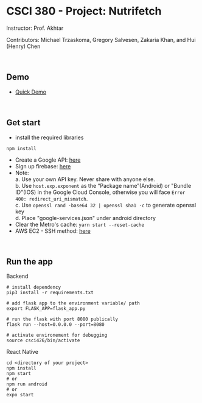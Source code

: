 # CSCI 380 - Project: Nutrifetch

Instructor: Prof. Akhtar

Contributors: Michael Trzaskoma, Gregory Salvesen, Zakaria Khan, and Hui (Henry) Chen

<br>

## Demo
* <a href="https://drive.google.com/file/d/1QTXySOyMOaFX9pkZwmmo9EIYxaqRuD3J/view?usp=sharing">Quick Demo</a>

<br>

## Get start
 * install the required libraries<br>
  ```
  npm install
  ```
  * Create a Google API: <a href="https://console.developers.google.com/apis/dashboard"> here </a>
  * Sign up firebase: <a href="https://console.firebase.google.com/">here</a>
  * Note: <br>
    a. Use your own API key. Never share with anyone else. <br>
    b. Use ```host.exp.exponent``` as the “Package name”(Android) or "Bundle ID"(IOS) in the Google Cloud Console, otherwise you will face ```Error 400: redirect_uri_mismatch```.<br>
    c. Use ```openssl rand -base64 32 | openssl sha1 -c``` to generate openssl key<br>
    d. Place "google-services.json" under android directory
  * Clear the Metro's cache: ```yarn start --reset-cache```
  * AWS EC2 - SSH method: <a href="http://simp.ly/p/M2jgxM">here </a>

<br>

## Run the app
Backend
  ```
  # install dependency
  pip3 install -r requirements.txt
  
  # add flask app to the environment variable/ path
  export FLASK_APP=flask_app.py

  # run the flask with port 8080 publically
  flask run --host=0.0.0.0 --port=8080

  # activate environement for debugging
  source csci426/bin/activate
  ```

React Native
```
cd <directory of your project>
npm install
npm start
# or 
npm run android
# or 
expo start
```
